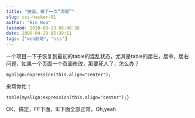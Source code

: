```yaml
---
title: "被逼，做了一次“流氓”"
slug: css-hacker-01
author: "Bin Hua"
lastmod: 2020-08-13 08:46:38
date: 2009-04-29 05:39:11
tags: ["web前端", "css"]
---
```


一个项目一下子恢复到最初的table的混乱状态，尤其是table的居左，居中，居右问题，如果一个页面一个页面修改，那要死人了，怎么办？

```
myalign:expression(this.align="center");
```

来帮你忙！

```
table{myalign:expression(this.align="center");}
```

OK，搞定，FF下面，IE下面全部正常，Oh,yeah